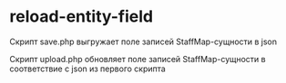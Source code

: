 # reload-entity-field

Скрипт save.php выгружает поле записей StaffMap-сущности в json

Скрипт upload.php обновляет поле записей StaffMap-сущности в соответствие с json из первого скрипта
